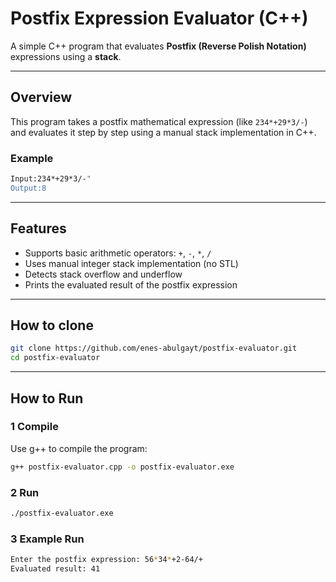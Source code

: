 # Postfix Expression Evaluator (C++)

A simple C++ program that evaluates **Postfix (Reverse Polish Notation)** expressions using a **stack**.

---

## Overview
This program takes a postfix mathematical expression (like `234*+29*3/-`)  
and evaluates it step by step using a manual stack implementation in C++.

### Example
```bash
Input:234*+29*3/-"
Output:8
```
---

## Features
- Supports basic arithmetic operators: `+`, `-`, `*`, `/`
- Uses manual integer stack implementation (no STL)
- Detects stack overflow and underflow
- Prints the evaluated result of the postfix expression

---
## How to clone
```bash
git clone https://github.com/enes-abulgayt/postfix-evaluator.git
cd postfix-evaluator
```
---
## How to Run

### 1️ Compile
Use g++ to compile the program:
```bash
g++ postfix-evaluator.cpp -o postfix-evaluator.exe
```

### 2 Run
```bash
./postfix-evaluator.exe
```

### 3 Example Run
```bash
Enter the postfix expression: 56*34*+2-64/+
Evaluated result: 41
```